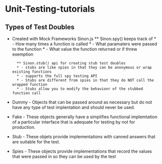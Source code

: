 # Unit-Testing-tutorials

## Types of Test Doubles

* Created with Mock Frameworks Sinon.js
        ** Sinon.spy() keeps track of 
        * - How many times a function is called
        * - What paramaters were passed to the function
        * - What value the function returned or if threw exemption


        ** Sinon.stub() api for creating stub test doubles 
        * - stubs are like spies in that they can be anonymous or wrap existing functions
        * - supports the full spy testing API
        * - Stubs are different from spies in that they do NOT call the wrapped function 
        * - Stubs allow you to modify the behavionr of the stubbed function call

* Dummy - Objects that can be passed around as necessary but do not have any type of test implentation and should never be used. 

* Fake - These objects generally have a simplifies functional implemtation of a particular interface that is adequate for testing by not for production.

* Stub - These objets provide implementations with canned answers that are suitable for the test.

* Spies - These objects provide implementations that record the values that were passed in so they can be used by the test